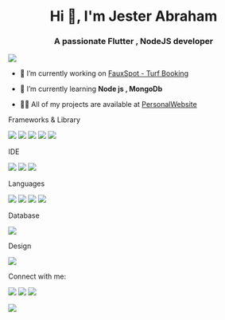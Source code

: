 <h1 align="center">Hi 👋,  I'm Jester Abraham</h1>
<h3 align="center">A passionate Flutter , NodeJS developer</h3>

![](https://komarev.com/ghpvc/?username=MushthakVP&style=flat)

- 🔭 I’m currently working on [FauxSpot - Turf Booking](https://github.com/MushthakVP/Faux-Spot.git)

- 🌱 I’m currently learning **Node js , MongoDb**
- 👨‍💻 All of my projects are available at [PersonalWebsite](https://mushthakvp.github.io/PersonalWebsite/)
<p>Frameworks & Library</p> 
<p> <img src="https://img.shields.io/badge/Bootstrap-563D7C?style=for-the-badge&logo=bootstrap&logoColor=white" />    <img src="https://img.shields.io/badge/Flutter-02569B?style=for-the-badge&logo=flutter&logoColor=white" />   <img src="https://img.shields.io/badge/Express.js-000000?style=for-the-badge&logo=express&logoColor=white" /> <img src="https://img.shields.io/badge/firebase-ffca28?style=for-the-badge&logo=firebase&logoColor=black" /> <img src="https://img.shields.io/badge/Node.js-339933?style=for-the-badge&logo=nodedotjs&logoColor=white" /> </p> 
<p>IDE</p>
<p> <img src="https://img.shields.io/badge/Visual_Studio_Code-0078D4?style=for-the-badge&logo=visual%20studio%20code&logoColor=white" />  <img src="https://img.shields.io/badge/Eclipse-2C2255?style=for-the-badge&logo=eclipse&logoColor=white" /> <img src="https://img.shields.io/badge/Android_Studio-3DDC84?style=for-the-badge&logo=android-studio&logoColor=white" /> </p> 
<p>Languages</p>
<p><img src="https://img.shields.io/badge/C-00599C?style=for-the-badge&logo=c&logoColor=white" />  <img src="https://img.shields.io/badge/Dart-0175C2?style=for-the-badge&logo=dart&logoColor=white" />  <img src="https://img.shields.io/badge/CSS3-1572B6?style=for-the-badge&logo=css3&logoColor=white" /> <img src="https://img.shields.io/badge/HTML5-E34F26?style=for-the-badge&logo=html5&logoColor=white" />  </p>
<p>Database </p>
<p><img src="https://img.shields.io/badge/MongoDB-4EA94B?style=for-the-badge&logo=mongodb&logoColor=white" /></p>
<p>Design </p>
<p><img src="https://img.shields.io/badge/Figma-F24E1E?style=for-the-badge&logo=figma&logoColor=white" /></p>
<p>Connect with me:</p>
<p align="left">
 <a target="_blank" href="https://www.linkedin.com/in/musthak/" ><img src="https://img.shields.io/badge/LinkedIn-0077B5?style=for-the-badge&logo=linkedin&logoColor=white" /></a>
  <a target="_blank" href="https://www.instagram.com/___mushthak/" ><img src="https://img.shields.io/badge/Instagram-E4405F?style=for-the-badge&logo=instagram&logoColor=white" /></a>
 <a target="_blank" href="https://stackoverflow.com/users/19172305/mushthak-vp" ><img src="https://img.shields.io/badge/Stack_Overflow-FE7A16?style=for-the-badge&logo=stack-overflow&logoColor=white" /></a>
 
  <a target="_blank" href="mailto:mail.musthak@gmail.com" ><img src="https://img.shields.io/badge/Gmail-D14836?style=for-the-badge&logo=gmail&logoColor=white" /></a>
 </p>
